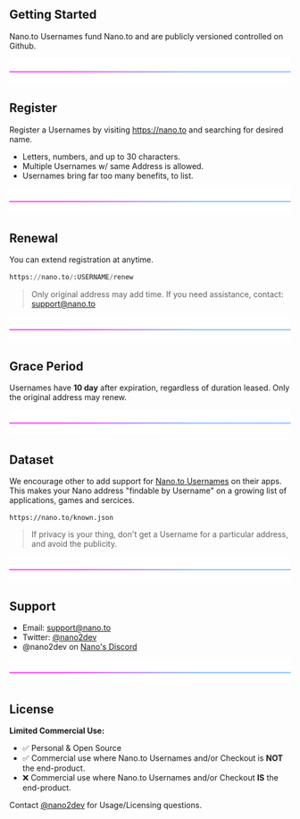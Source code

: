 ## Getting Started

Nano.to Usernames fund Nano.to and are publicly versioned controlled on Github. 

![line](https://github.com/fwd/n2/raw/master/.github/line.png)

## Register 

Register a Usernames by visiting https://nano.to and searching for desired name. 

- Letters, numbers, and up to 30 characters.
- Multiple Usernames w/ same Address is allowed.
- Usernames bring far too many benefits, to list.

![line](https://github.com/fwd/n2/raw/master/.github/line.png)

## Renewal 

You can extend registration at anytime.

```python
https://nano.to/:USERNAME/renew
```

> Only original address may add time. If you need assistance, contact: [support@nano.to](mailto:support@nano.to)

![line](https://github.com/fwd/n2/raw/master/.github/line.png)

## Grace Period

Usernames have **10 day** after expiration, regardless of duration leased. Only the original address may renew.

![line](https://github.com/fwd/n2/raw/master/.github/line.png)

## Dataset

We encourage other to add support for [Nano.to Usernames](https://nano.to/known.json) on their apps. This makes your Nano address "findable by Username" on a growing list of applications, games and sercices. 

```pthon
https://nano.to/known.json
```

> If privacy is your thing, don't get a Username for a particular address, and avoid the publicity.

![line](https://github.com/fwd/n2/raw/master/.github/line.png)

## Support

- Email: support@nano.to
- Twitter: [@nano2dev](https://twitter.com/nano2dev)
- @nano2dev on [Nano's Discord](https://discord.com/invite/RNAE2R9) 

![line](https://github.com/fwd/n2/raw/master/.github/line.png)


## License

**Limited Commercial Use:**

- ✅ Personal & Open Source
- ✅ Commercial use where Nano.to Usernames and/or Checkout is **NOT** the end-product.
- ❌ Commercial use where Nano.to Usernames and/or Checkout **IS** the end-product.

Contact [@nano2dev](mailto:support@nano.to) for Usage/Licensing questions.
